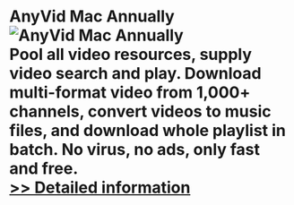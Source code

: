 # AnyVid Mac Annually<br />![AnyVid Mac Annually](https://mycommerce.akamaized.net/api/pimages/P300786818/BIG/300786818.PNG)<br />Pool all video resources, supply video search and play. Download multi-format video from 1,000+ channels, convert videos to music files, and download whole playlist in batch. No virus, no ads, only fast and free.<br />[>> Detailed information](https://secure.shareit.com/shareit/product.html?productid=300786818&affiliateid=200057808)